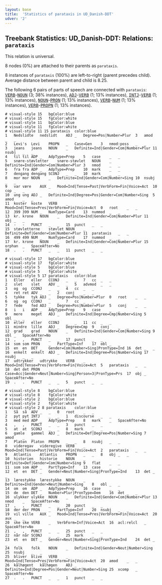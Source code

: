 ```yaml
---
layout: base
title:  'Statistics of parataxis in UD_Danish-DDT'
udver: '2'
---
```


## Treebank Statistics: UD_Danish-DDT: Relations: `parataxis`

This relation is universal.

8 nodes (0%) are attached to their parents as `parataxis`.

8 instances of `parataxis` (100%) are left-to-right (parent precedes child).
Average distance between parent and child is 8.25.

The following 6 pairs of parts of speech are connected with `parataxis`: <tt><a href="da_ddt-pos-VERB.html">VERB</a></tt>-<tt><a href="da_ddt-pos-NOUN.html">NOUN</a></tt> (3; 38% instances), <tt><a href="da_ddt-pos-ADJ.html">ADJ</a></tt>-<tt><a href="da_ddt-pos-VERB.html">VERB</a></tt> (1; 13% instances), <tt><a href="da_ddt-pos-INTJ.html">INTJ</a></tt>-<tt><a href="da_ddt-pos-VERB.html">VERB</a></tt> (1; 13% instances), <tt><a href="da_ddt-pos-NOUN.html">NOUN</a></tt>-<tt><a href="da_ddt-pos-PRON.html">PRON</a></tt> (1; 13% instances), <tt><a href="da_ddt-pos-VERB.html">VERB</a></tt>-<tt><a href="da_ddt-pos-NUM.html">NUM</a></tt> (1; 13% instances), <tt><a href="da_ddt-pos-VERB.html">VERB</a></tt>-<tt><a href="da_ddt-pos-PROPN.html">PROPN</a></tt> (1; 13% instances).


~~~ conllu
# visual-style 15	bgColor:blue
# visual-style 15	fgColor:white
# visual-style 11	bgColor:blue
# visual-style 11	fgColor:white
# visual-style 11 15 parataxis	color:blue
1	Nedslidte	nedslidt	ADJ	_	Degree=Pos|Number=Plur	3	amod	_	_
2	Levi's	Levi	PROPN	_	Case=Gen	3	nmod:poss	_	_
3	jeans	jeans	NOUN	_	Definite=Ind|Gender=Com|Number=Plur	11	nsubj	_	_
4	til	til	ADP	_	AdpType=Prep	5	case	_	_
5	snøre-støvletter	snøre-støvlet	NOUN	_	Definite=Ind|Gender=Com|Number=Plur	3	nmod	_	_
6	fra	fra	ADP	_	AdpType=Prep	10	mark	_	_
7	dengang	dengang	SCONJ	_	_	10	mark	_	_
8	mor	mor	NOUN	_	Definite=Ind|Gender=Com|Number=Sing	10	nsubj	_	_
9	var	være	AUX	_	Mood=Ind|Tense=Past|VerbForm=Fin|Voice=Act	10	cop	_	_
10	ung	ung	ADJ	_	Definite=Ind|Degree=Pos|Gender=Com|Number=Sing	5	amod	_	_
11	koster	koste	VERB	_	Mood=Ind|Tense=Pres|VerbForm=Fin|Voice=Act	0	root	_	_
12	399	399	NUM	_	NumType=Card	13	nummod	_	_
13	kr.	krone	NOUN	_	Definite=Ind|Gender=Com|Number=Plur	11	obj	_	_
14	-	-	PUNCT	_	_	15	punct	_	_
15	støvletterne	støvlet	NOUN	_	Definite=Def|Gender=Com|Number=Plur	11	parataxis	_	_
16	499	499	NUM	_	NumType=Card	17	nummod	_	_
17	kr.	krone	NOUN	_	Definite=Ind|Gender=Com|Number=Plur	15	orphan	_	SpaceAfter=No
18	.	.	PUNCT	_	_	11	punct	_	_

~~~


~~~ conllu
# visual-style 17	bgColor:blue
# visual-style 17	fgColor:white
# visual-style 5	bgColor:blue
# visual-style 5	fgColor:white
# visual-style 5 17 parataxis	color:blue
1	Eller	eller	CCONJ	_	_	7	cc	_	_
2	slet	slet	ADV	_	_	5	advmod	_	_
3	og	og	CCONJ	_	_	4	cc	_	_
4	ret	ret	ADV	_	_	2	conj	_	_
5	tykke	tyk	ADJ	_	Degree=Pos|Number=Plur	0	root	_	_
6	og	og	CCONJ	_	_	7	cc	_	_
7	fede	fed	ADJ	_	Degree=Pos|Number=Plur	5	conj	_	_
8	i	i	ADP	_	AdpType=Prep	9	case	_	_
9	mere	meget	ADJ	_	Definite=Ind|Degree=Cmp|Number=Sing	5	obl	_	_
10	eller	eller	CCONJ	_	_	11	cc	_	_
11	mindre	lille	ADJ	_	Degree=Cmp	9	conj	_	_
12	grad	grad	NOUN	_	Definite=Ind|Gender=Com|Number=Sing	9	obl	_	SpaceAfter=No
13	,	,	PUNCT	_	_	17	punct	_	_
14	som	som	PRON	_	PartType=Inf	17	obl	_	_
15	en	en	DET	_	Gender=Com|Number=Sing|PronType=Ind	16	det	_	_
16	enkelt	enkelt	ADJ	_	Definite=Ind|Degree=Pos|Number=Sing	17	nsubj	_	_
17	udtrykker	udtrykke	VERB	_	Mood=Ind|Tense=Pres|VerbForm=Fin|Voice=Act	5	parataxis	_	_
18	det	det	PRON	_	Case=Acc|Gender=Neut|Number=Sing|Person=3|PronType=Prs	17	obj	_	SpaceAfter=No
19	.	.	PUNCT	_	_	5	punct	_	_

~~~


~~~ conllu
# visual-style 8	bgColor:blue
# visual-style 8	fgColor:white
# visual-style 2	bgColor:blue
# visual-style 2	fgColor:white
# visual-style 2 8 parataxis	color:blue
1	Så	så	ADV	_	_	0	root	_	_
2	pyt	pyt	INTJ	_	_	1	discourse	_	_
3	med	med	ADP	_	AdpType=Prep	8	mark	_	SpaceAfter=No
4	,	,	PUNCT	_	_	3	punct	_	_
5	at	at	SCONJ	_	_	8	mark	_	_
6	gamle	gammel	ADJ	_	Definite=Def|Degree=Pos|Number=Sing	7	amod	_	_
7	Platon	Platon	PROPN	_	_	8	nsubj	_	_
8	videregav	videregive	VERB	_	Mood=Ind|Tense=Past|VerbForm=Fin|Voice=Act	2	parataxis	_	_
9	Atlantis	Atlantis	PROPN	_	_	8	obj	_	_
10	historien	historie	NOUN	_	Definite=Def|Gender=Com|Number=Sing	9	flat	_	_
11	som	som	ADP	_	PartType=Inf	13	case	_	_
12	et	en	DET	_	Gender=Neut|Number=Sing|PronType=Ind	13	det	_	_
13	lærestykke	lærestykke	NOUN	_	Definite=Ind|Gender=Neut|Number=Sing	8	obl	_	_
14	om	om	ADP	_	AdpType=Prep	16	case	_	_
15	de	den	DET	_	Number=Plur|PronType=Dem	16	det	_	_
16	ulykker	ulykke	NOUN	_	Definite=Ind|Gender=Com|Number=Plur	13	nmod	_	SpaceAfter=No
17	,	,	PUNCT	_	_	20	punct	_	_
18	der	der	PRON	_	PartType=Inf	20	nsubj	_	_
19	vil	ville	AUX	_	Mood=Ind|Tense=Pres|VerbForm=Fin|Voice=Act	20	aux	_	_
20	ske	ske	VERB	_	VerbForm=Inf|Voice=Act	16	acl:relcl	_	SpaceAfter=No
21	,	,	PUNCT	_	_	25	punct	_	_
22	når	når	SCONJ	_	_	25	mark	_	_
23	et	en	DET	_	Gender=Neut|Number=Sing|PronType=Ind	24	det	_	_
24	folk	folk	NOUN	_	Definite=Ind|Gender=Neut|Number=Sing	25	nsubj	_	_
25	bliver	blive	VERB	_	Mood=Ind|Tense=Pres|VerbForm=Fin|Voice=Act	20	amod	_	_
26	kålhøgent	kålhøgen	ADJ	_	Definite=Ind|Degree=Pos|Gender=Neut|Number=Sing	25	xcomp	_	SpaceAfter=No
27	.	.	PUNCT	_	_	1	punct	_	_

~~~


